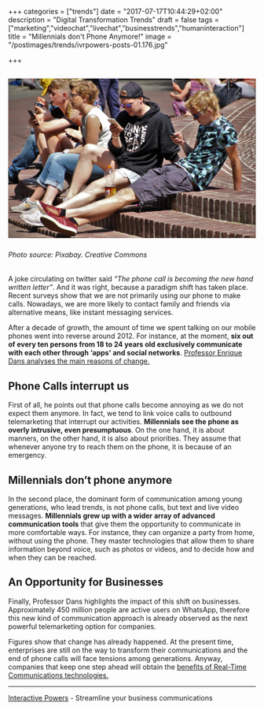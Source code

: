 +++
categories = ["trends"]
date = "2017-07-17T10:44:29+02:00"
description = "Digital Transformation Trends"
draft = false
tags = ["marketing","videochat","livechat","businesstrends","humaninteraction"]
title = "Millennials don't Phone Anymore!"
image = "/postimages/trends/ivrpowers-posts-01.176.jpg"

+++

![Young people on the phone](/postimages/trends/ivrpowers-posts-01.176.jpg)
------------
###### Photo source: Pixabay. Creative Commons

A joke circulating on twitter said *“The phone call is becoming the new hand written letter”*. And it was right, because a paradigm shift has taken place. Recent surveys show that we are not primarily using our phone to make calls. Nowadays, we are more likely to contact family and friends via alternative means, like instant messaging services.
 
After a decade of growth, the amount of time we spent talking on our mobile phones went into reverse around 2012. For instance, at the moment, **six out of every ten persons from 18 to 24 years old exclusively communicate with each other through ‘apps’ and social networks**. [Professor Enrique Dans analyses the main reasons of change.](https://www.enriquedans.com/2017/07/los-jovenes-y-el-cambio-en-las-preferencias-de-comunicacion.html )

## Phone Calls interrupt us
 
First of all, he points out that phone calls become annoying as we do not expect them anymore. In fact, we tend to link voice calls to outbound telemarketing that interrupt our activities. **Millennials see the phone as overly intrusive, even presumptuous**. On the one hand, it is about manners, on the other hand, it is also about priorities. They assume that whenever anyone try to reach them on the phone, it is because of an emergency.

## Millennials don’t phone anymore
 
In the second place, the dominant form of communication among young generations, who lead trends, is not phone calls, but text and live video messages. **Millennials grew up with a wider array of advanced communication tools** that give them the opportunity to communicate in more comfortable ways. For instance, they can organize a party from home, without using the phone. They master technologies that allow them to share information beyond voice, such as photos or videos, and to decide how and when they can be reached.
 
## An Opportunity for Businesses

Finally, Professor Dans highlights the impact of this shift on businesses. Approximately 450 million people are active users on WhatsApp, therefore this new kind of communication approach is already observed as the next powerful telemarketing option for companies.

Figures show that change has already happened. At the present time, enterprises are still on the way to transform their communications and the end of phone calls will face tensions among generations. Anyway, companies that keep one step ahead will obtain the [benefits of Real-Time Communications technologies.](http://localhost:1313/post/trends/webrtc-trending-technology-business/)

---
[Interactive Powers](http://www.ivrpowers.com/ ) - Streamline your business communications



